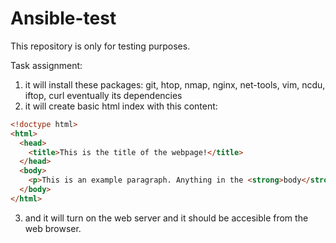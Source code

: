 # Ansible-test
This repository is only for testing purposes.

Task assignment:

1. it will install these packages: git, htop, nmap, nginx, net-tools, vim, ncdu, iftop, curl eventually its dependencies
2. it will create basic html index with this content:

```html
<!doctype html>
<html>
  <head>
    <title>This is the title of the webpage!</title>
  </head>
  <body>
    <p>This is an example paragraph. Anything in the <strong>body</strong> tag will appear on the page, just like this <strong>p</strong> tag and its contents.</p>
  </body>
</html>
```

3. and it will turn on the web server and it should be accesible from the web browser.